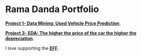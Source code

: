 # Rama Danda Portfolio
**[Project 1- Data Mining: Used Vehicle Price Prediction](https://github.com/11leven/portfolio/tree/gh-pages/Project%201)**.

**[Project 3- EDA: The higher the price of the car the higher the depreciation](https://github.com/11leven/portfolio/tree/gh-pages/Project%203)**.

I love supporting the **[EFF](https://eff.org)**.

